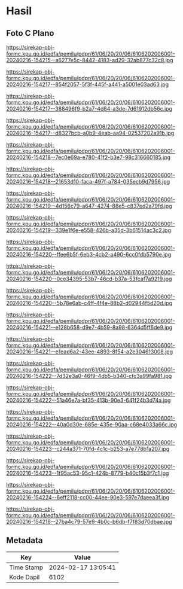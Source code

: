 # Hasil

## Foto C Plano

https://sirekap-obj-formc.kpu.go.id/edfa/pemilu/pdpr/61/06/20/20/06/6106202006001-20240216-154215--a6277e5c-8442-4183-ad29-32ab877c32c8.jpg

https://sirekap-obj-formc.kpu.go.id/edfa/pemilu/pdpr/61/06/20/20/06/6106202006001-20240216-154217--854f2057-5f3f-445f-a441-a5001e03ad63.jpg

https://sirekap-obj-formc.kpu.go.id/edfa/pemilu/pdpr/61/06/20/20/06/6106202006001-20240216-154217--388496f9-b2a7-4d84-a3de-7d61912db56c.jpg

https://sirekap-obj-formc.kpu.go.id/edfa/pemilu/pdpr/61/06/20/20/06/6106202006001-20240216-154217--d8327bcb-a0b9-4eab-aa94-02537202a91b.jpg

https://sirekap-obj-formc.kpu.go.id/edfa/pemilu/pdpr/61/06/20/20/06/6106202006001-20240216-154218--7ec0e69a-e780-41f2-b3e7-98c316660185.jpg

https://sirekap-obj-formc.kpu.go.id/edfa/pemilu/pdpr/61/06/20/20/06/6106202006001-20240216-154218--21653d10-faca-497f-a784-035ecb9d7956.jpg

https://sirekap-obj-formc.kpu.go.id/edfa/pemilu/pdpr/61/06/20/20/06/6106202006001-20240216-154219--4d156c79-a647-4274-88e5-c837ed2a79fd.jpg

https://sirekap-obj-formc.kpu.go.id/edfa/pemilu/pdpr/61/06/20/20/06/6106202006001-20240216-154219--339e1f6e-e558-426b-a35d-3b61514ac3c2.jpg

https://sirekap-obj-formc.kpu.go.id/edfa/pemilu/pdpr/61/06/20/20/06/6106202006001-20240216-154220--ffee6b5f-6eb3-4cb2-a490-6cc0fdb5790e.jpg

https://sirekap-obj-formc.kpu.go.id/edfa/pemilu/pdpr/61/06/20/20/06/6106202006001-20240216-154220--0ce34395-53b7-46cd-b37a-53fcaf7a9219.jpg

https://sirekap-obj-formc.kpu.go.id/edfa/pemilu/pdpr/61/06/20/20/06/6106202006001-20240216-154220--5b78e6ab-c4ff-4f4e-88b2-d02944f5d20d.jpg

https://sirekap-obj-formc.kpu.go.id/edfa/pemilu/pdpr/61/06/20/20/06/6106202006001-20240216-154221--e128b658-d9e7-4b59-8a98-6364d5ff6de9.jpg

https://sirekap-obj-formc.kpu.go.id/edfa/pemilu/pdpr/61/06/20/20/06/6106202006001-20240216-154221--e1ead6a2-43ee-4893-8f54-a2e304613008.jpg

https://sirekap-obj-formc.kpu.go.id/edfa/pemilu/pdpr/61/06/20/20/06/6106202006001-20240216-154222--7d32e3a0-46f9-4db5-b340-cfc3a99fa981.jpg

https://sirekap-obj-formc.kpu.go.id/edfa/pemilu/pdpr/61/06/20/20/06/6106202006001-20240216-154222--51a46e7a-bf35-413b-90e3-641f24b3d74a.jpg

https://sirekap-obj-formc.kpu.go.id/edfa/pemilu/pdpr/61/06/20/20/06/6106202006001-20240216-154222--40a0d30e-685e-435e-90aa-c68e4033a66c.jpg

https://sirekap-obj-formc.kpu.go.id/edfa/pemilu/pdpr/61/06/20/20/06/6106202006001-20240216-154223--c244a371-70fd-4c1c-b253-a7e778b1a207.jpg

https://sirekap-obj-formc.kpu.go.id/edfa/pemilu/pdpr/61/06/20/20/06/6106202006001-20240216-154223--1f95ac53-95c1-424b-8779-b40c15b3f7c1.jpg

https://sirekap-obj-formc.kpu.go.id/edfa/pemilu/pdpr/61/06/20/20/06/6106202006001-20240216-154224--6eff2118-cc00-44ee-90e3-597e7daeea3f.jpg

https://sirekap-obj-formc.kpu.go.id/edfa/pemilu/pdpr/61/06/20/20/06/6106202006001-20240216-154216--27ba4c79-57e9-4b0c-b6db-f7f83d70dbae.jpg


## Metadata

| Key        | Value               |
| ---------- | ------------------- |
| Time Stamp | 2024-02-17 13:05:41 |
| Kode Dapil | 6102                |



